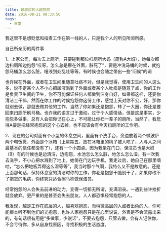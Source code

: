 ```yaml
---
title: 越底层的人越抱怨
date: 2016-08-21 08:30:56
tags:
  - 日常
---
```


我这里不是想贬低和指责工作在第一线的人，只是我个人的所见所闻所感。

<!-- more -->

自己所亲历的两件事

1、上家公司，每次去上厕所，只要碰到那位扫厕所大妈（简称A大妈），她每次都边扫厕所边抱怨“哎呀，怎么总是尿在外面，脏死了”，要是冲洗马桶的时候，就抱怨马桶怎么怎么脏，唾液到处乱吐等等，有时候也会随之带出一些“问候”的词

也许尿在外面，或者在卫生间里随意吐痰不对，但是我觉得，使用卫生间的人这么多，说不定某个人不小心把尿液溅到了外面或者某个人吐痰是随意了点，你的工作是负责卫生间的卫生，你不可能保证任何人都做到洁身自好，如果都这样，还要你清洁工干嘛，然而在你工作的时候抱怨你这份工作，感觉上天对你不公，好，那你就别去做，那就去做其他的工作，当然了你如果还是抱怨，转了一大圈，你还是要回来扫厕所刷马桶。也许我的语言过于激动，过于个人感情话，但是这是事实，少抱怨多做事，总有人会把你记在心上，不可能让你扫一辈子的厕所，当然了，我觉得A要是把经常抱怨的这个心去掉，也不应该会有今天扫厕所的工作吧。

2、现在的公司对面有个小型的休息空间，里面有个洗手台，旁边放着两个微波炉两个电饭煲，外面是个冰箱（上星期五，放在冰箱里的桃子被人吃了，人与人之间最基本的信任都没有了），还有一个小圆桌。因为我坐在门口，保洁员也是大妈（B）有的时候也是边清洁，边抱怨，水池怎么怎么脏，地怎么怎么湿。有一次我去洗手，不小心把水溅到了地上，她倚在门边玩手机，我走过后，她自己在那里嘀咕，“怎么把地板弄得这么湿等等”，我当时那个气啊，我特么又不是故意的。还是上面那句话，保持休息室的清洁时你的工作，你老是抱怨干脆别干了，如果你改不了抱怨的毛病，你终究只适合擦马桶做保洁员。

经常抱怨的人会失去前进的动力，变得一切都无所谓，充满沮丧。一遇到些许挫折就会放弃。更严重的是甚至会失去朋友。人人都恐惧经常抱怨的人。

我发现，越是工作在底层的人，越喜欢抱怨，而稍微高层的人或者出色的人，你可能根本听不到他们的光抱怨，也许人家抱怨只是在心里说说，外表是不会流露出来的，有句话很有用是“多做事，少说话”，不要去抱怨，只管去做，会有人记住你，不会亏待你，多从自身找原因，寻找积极的生活态度。
